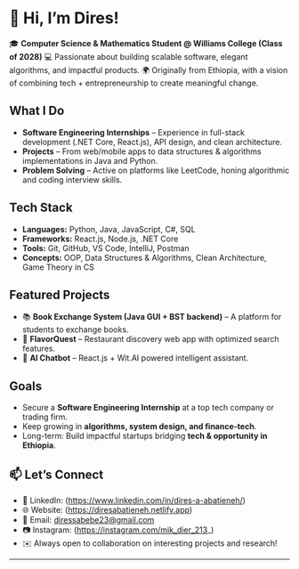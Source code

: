 # 👋 Hi, I’m Dires!

🎓 **Computer Science & Mathematics Student @ Williams College (Class of 2028)**
💻 Passionate about building scalable software, elegant algorithms, and impactful products.
🌍 Originally from Ethiopia, with a vision of combining tech + entrepreneurship to create meaningful change.

## What I Do

* **Software Engineering Internships** – Experience in full-stack development (.NET Core, React.js), API design, and clean architecture.
* **Projects** – From web/mobile apps to data structures & algorithms implementations in Java and Python.
* **Problem Solving** – Active on platforms like LeetCode, honing algorithmic and coding interview skills.

## Tech Stack

* **Languages:** Python, Java, JavaScript, C#, SQL
* **Frameworks:** React.js, Node.js, .NET Core
* **Tools:** Git, GitHub, VS Code, IntelliJ, Postman
* **Concepts:** OOP, Data Structures & Algorithms, Clean Architecture, Game Theory in CS

## Featured Projects
* 📚 **Book Exchange System (Java GUI + BST backend)** – A platform for students to exchange books.
* 🍴 **FlavorQuest** – Restaurant discovery web app with optimized search features.
* 🤖 **AI Chatbot** – React.js + Wit.AI powered intelligent assistant.

## Goals

* Secure a **Software Engineering Internship** at a top tech company or trading firm.
* Keep growing in **algorithms, system design, and finance-tech**.
* Long-term: Build impactful startups bridging **tech & opportunity in Ethiopia**.

## 📫 Let’s Connect

- 💼 LinkedIn: (https://www.linkedin.com/in/dires-a-abatieneh/)  
- 🌐 Website: (https://diresabatieneh.netlify.app)  
- 📧 Email: [diressabebe23@gmail.com](daa3@williams.edu)  
- 📷 Instagram: (https://instagram.com/mik_dier_213_)  
- ✉️ Always open to collaboration on interesting projects and research!  

---
